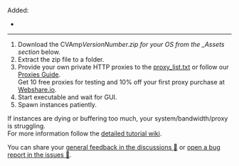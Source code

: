 Added:

-

***

1. Download the CVAmp*VersionNumber.zip for your OS from the \_Assets section* below.
2. Extract the zip file to a folder.
3. Provide your own private HTTP proxies to the [proxy_list.txt](proxy/proxy_list.txt) or follow our [Proxies Guide](https://github.com/KevinBytesTheDust/cvamp/wiki/Webshare.io-Proxies-Guide).  
Get 10 free proxies for testing and 10% off your first proxy purchase at [Webshare.io](https://blueloperlabs.ch/proxy/wf).  
4. Start executable and wait for GUI.
5. Spawn instances patiently.

If instances are dying or buffering too much, your system/bandwidth/proxy is struggling.  
For more information follow the [detailed tutorial wiki](https://github.com/KevinBytesTheDust/cvamp/wiki/Detailed-Tutorial).

You can share your [general feedback in the discussions :speech_balloon:](https://github.com/KevinBytesTheDust/cvamp/discussions/) or [open a bug report in the issues :bug:](https://github.com/KevinBytesTheDust/cvamp/issues/new/choose).

